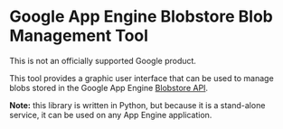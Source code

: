 # Google App Engine Blobstore Blob Management Tool

This is not an officially supported Google product.

This tool provides a graphic user interface that can be used to manage
blobs stored in the Google App Engine
[Blobstore API](https://cloud.google.com/appengine/docs/standard/python/blobstore/).

**Note:** this library is written in Python, but because it is a stand-alone
service, it can be used on any App Engine application.

